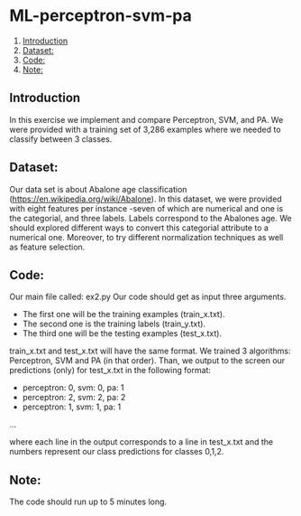 # ML-perceptron-svm-pa
1. [Introduction](#introduction)  
2. [Dataset:](#dataset)  
3. [Code:](#code)  
4. [Note:](#note)


## Introduction
In this exercise we implement and compare Perceptron, SVM, and PA. We were provided with
a training set of 3,286 examples where we needed to classify between 3 classes.

## Dataset:
Our data set is about Abalone age classification (https://en.wikipedia.org/wiki/Abalone).
In this dataset, we were provided with eight features per instance -seven of which are numerical and one is the categorial, and three labels.
Labels correspond to the Abalones age. We should explored different ways to convert this categorial attribute to a numerical one.
Moreover, to try different normalization techniques as well as feature selection.

## Code:
Our main file called: ex2.py
Our code should get as input three arguments. 
* The first one will be the training examples (train_x.txt).
* The second one is the training labels (train_y.txt).
* The third one will be the testing examples (test_x.txt).

train_x.txt and test_x.txt will have the same format.
We trained 3 algorithms: Perceptron, SVM and PA (in that order).
Than, we output to the screen our predictions (only) for test_x.txt in the following format:
* perceptron: 0, svm: 0, pa: 1
* perceptron: 2, svm: 2, pa: 2
* perceptron: 1, svm: 1, pa: 1

...

where each line in the output corresponds to a line in test_x.txt and the numbers represent our class predictions for classes 0,1,2.

## Note:
The code should run up to 5 minutes long.

